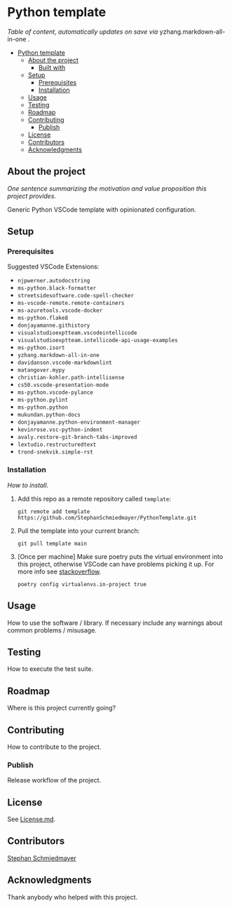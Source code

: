 # Python template

_Table of content, automatically updates on save via_ yzhang.markdown-all-in-one _._

- [Python template](#python-template)
  - [About the project](#about-the-project)
    - [Built with](#built-with)
  - [Setup](#setup)
    - [Prerequisites](#prerequisites)
    - [Installation](#installation)
  - [Usage](#usage)
  - [Testing](#testing)
  - [Roadmap](#roadmap)
  - [Contributing](#contributing)
    - [Publish](#publish)
  - [License](#license)
  - [Contributors](#contributors)
  - [Acknowledgments](#acknowledgments)

## About the project

_One sentence summarizing the motivation and value proposition this project provides._

Generic Python VSCode template with opinionated configuration.

## Setup

### Prerequisites

Suggested VSCode Extensions:

- `njpwerner.autodocstring`
- `ms-python.black-formatter`
- `streetsidesoftware.code-spell-checker`
- `ms-vscode-remote.remote-containers`
- `ms-azuretools.vscode-docker`
- `ms-python.flake8`
- `donjayamanne.githistory`
- `visualstudioexptteam.vscodeintellicode`
- `visualstudioexptteam.intellicode-api-usage-examples`
- `ms-python.isort`
- `yzhang.markdown-all-in-one`
- `davidanson.vscode-markdownlint`
- `matangover.mypy`
- `christian-kohler.path-intellisense`
- `cs50.vscode-presentation-mode`
- `ms-python.vscode-pylance`
- `ms-python.pylint`
- `ms-python.python`
- `mukundan.python-docs`
- `donjayamanne.python-environment-manager`
- `kevinrose.vsc-python-indent`
- `avaly.restore-git-branch-tabs-improved`
- `lextudio.restructuredtext`
- `trond-snekvik.simple-rst`

### Installation

_How to install._

1. Add this repo as a remote repository called `template`:

   `git remote add template https://github.com/StephanSchmiedmayer/PythonTemplate.git`

2. Pull the template into your current branch:

   `git pull template main`

3. [Once per machine] Make sure poetry puts the virtual environment into this project, otherwise VSCode can have problems picking it up. For more info see [stackoverflow](https://stackoverflow.com/a/64434542).

   `poetry config virtualenvs.in-project true`

## Usage

How to use the software / library.
If necessary include any warnings about common problems / misusage.

## Testing

How to execute the test suite.

## Roadmap

Where is this project currently going?

## Contributing

How to contribute to the project.

### Publish

Release workflow of the project.

## License

See [License.md](LICENSE.md).

## Contributors

[Stephan Schmiedmayer](https://github.com/stephanschmiedmayer)

## Acknowledgments

Thank anybody who helped with this project.
